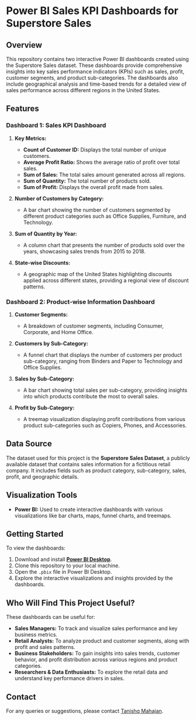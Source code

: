 # Power BI Sales KPI Dashboards for Superstore Sales

## Overview

This repository contains two interactive Power BI dashboards created using the Superstore Sales dataset. These dashboards provide comprehensive insights into key sales performance indicators (KPIs) such as sales, profit, customer segments, and product sub-categories. The dashboards also include geographical analysis and time-based trends for a detailed view of sales performance across different regions in the United States.

## Features

### Dashboard 1: Sales KPI Dashboard

1. **Key Metrics:**
   - **Count of Customer ID:** Displays the total number of unique customers.
   - **Average Profit Ratio:** Shows the average ratio of profit over total sales.
   - **Sum of Sales:** The total sales amount generated across all regions.
   - **Sum of Quantity:** The total number of products sold.
   - **Sum of Profit:** Displays the overall profit made from sales.

2. **Number of Customers by Category:**
   - A bar chart showing the number of customers segmented by different product categories such as Office Supplies, Furniture, and Technology.

3. **Sum of Quantity by Year:**
   - A column chart that presents the number of products sold over the years, showcasing sales trends from 2015 to 2018.

4. **State-wise Discounts:**
   - A geographic map of the United States highlighting discounts applied across different states, providing a regional view of discount patterns.

### Dashboard 2: Product-wise Information Dashboard

1. **Customer Segments:**
   - A breakdown of customer segments, including Consumer, Corporate, and Home Office.

2. **Customers by Sub-Category:**
   - A funnel chart that displays the number of customers per product sub-category, ranging from Binders and Paper to Technology and Office Supplies.

3. **Sales by Sub-Category:**
   - A bar chart showing total sales per sub-category, providing insights into which products contribute the most to overall sales.

4. **Profit by Sub-Category:**
   - A treemap visualization displaying profit contributions from various product sub-categories such as Copiers, Phones, and Accessories.

## Data Source

The dataset used for this project is the **Superstore Sales Dataset**, a publicly available dataset that contains sales information for a fictitious retail company. It includes fields such as product category, sub-category, sales, profit, and geographic details.

## Visualization Tools

- **Power BI:** Used to create interactive dashboards with various visualizations like bar charts, maps, funnel charts, and treemaps.
  
## Getting Started

To view the dashboards:

1. Download and install [**Power BI Desktop**](https://www.microsoft.com/en-us/download/details.aspx?id=58494).
2. Clone this repository to your local machine.
3. Open the `.pbix` file in Power BI Desktop.
4. Explore the interactive visualizations and insights provided by the dashboards.

## Who Will Find This Project Useful?

These dashboards can be useful for:

- **Sales Managers:** To track and visualize sales performance and key business metrics.
- **Retail Analysts:** To analyze product and customer segments, along with profit and sales patterns.
- **Business Stakeholders:** To gain insights into sales trends, customer behavior, and profit distribution across various regions and product categories.
- **Researchers & Data Enthusiasts:** To explore the retail data and understand key performance drivers in sales.

## Contact

For any queries or suggestions, please contact [Tanishq Mahajan](mailto:trmahajan28@gmail.com).
